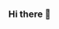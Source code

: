 ### Hi there 👋

<!--
**ahmed-olawale/ahmed-olawale** is a ✨ _special_ ✨ repository because its `README.md` (this file) appears on your GitHub profile.

Here are some ideas to get you started:

- 🔭 I’m currently working on some projects
- 🌱 I’m currently learning software engineering
- 💬 Ask me about coding
- 📫 How to reach me: +2348152344126
-->
